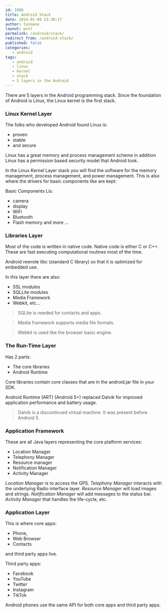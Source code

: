```yaml
---
id: 1986
title: Android Stack
date: 2014-01-09 23:30:17
author: taimane
layout: post
permalink: /android/stack/
redirect_from: /android-stack/
published: false
categories:
   - android
tags:
   - android
   - linux
   - kernel
   - stack
   - 5 layers in the Android
---
```

There are 5 layers in the Android programming stack. Since the foundation of Android is Linux, the Linux kernel is the first stack.
 
### Linux Kernel Layer
 
The folks who developed Android found Linux is:
* proven
* stable
* and secure
 
Linux has a great memory and process management scheme in addition Linux has a permission based security model that Android took.
 
In the Linux Kernel Layer stack you will find the software for the memory management, process management, and power management. This is also where the drivers for basic components like are kept:
 
Basic Components Lis:
 
* camera
* display
* WiFi
* Bluetooth
* Flash memory and more ...
 
### Libraries Layer
 
Most of the code is written in native code.
Native code is either C or C++. These are fast executing computational routines most of the time.
 
Android rewrote libc (standard C library) so that it is optimized for embedded use.
 
In this layer there are also:
* SSL modules
* SQLLite modules
* Media Framework
* Webkit, etc...
 
> SQLite is needed for contacts and apps.
 
> Media framework supports media file formats.
 
> Webkit is used like the browser basic engine.
 
### The Run-Time Layer
 
Has 2 parts:
* The core libraries
* Android Runtime
 
Core libraries contain core classes that are in the android.jar file in your SDK.
 
Android Runtime (ART) (Android 5+) replaced Dalvik for improved application performance and battery usage.
 
> Dalvik is a discontinued virtual machine. It was present before Android 5.
 
### Application Framework
 
These are all Java layers representing the core platform services:
 
* Location Manager
* Telephony Manager
* Resource manager
* Notification Manager
* Activity Manager
 
_Location Manager_ is to access the GPS.
_Telephony Manager_ interacts with the underlying Radio interface layer.
_Resource Manager_ will load images and strings.
_Notification Manager_ will add messages to the status bar.
_Activity Manager_ that handles the life-cycle, etc.
 
 
 
### Application Layer
 
This is where core apps:
 
* Phone,
* Web Browser
* Contacts
 
and third party apps live.
 
Third party apps:
 
* Facebook
* YouTube
* Twitter
* Instagram
* TikTok
 
Android phones use the same API for both core apps and third party apps.
